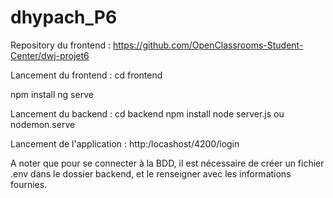 # dhypach_P6

Repository du frontend :
https://github.com/OpenClassrooms-Student-Center/dwj-projet6

Lancement du frontend :
cd frontend

npm install
ng serve

Lancement du backend :
cd backend
npm install
node server.js ou nodemon.serve

Lancement de l'application :
http:/locashost/4200/login

A noter que pour se connecter à la BDD, il est nécessaire de créer un fichier .env dans le dossier backend, et le renseigner avec les informations fournies.
